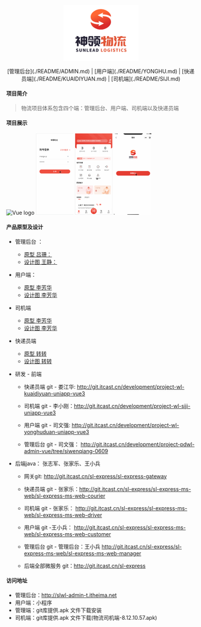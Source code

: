 <p align="center">
	<img width="200" src="./README/img/logo.png" alt="Vue logo">
</p>
<p align="center">
  [管理后台](./README/ADMIN.md) | [用户端](./README/YONGHU.md) | [快递员端](./README/KUAIDIYUAN.md) | [司机端](./README/SIJI.md)
</p>

#### 项目简介
> 物流项目体系包含四个端：管理后台、用户端、司机端以及快递员端

#### 项目展示
<img width="406" src="./README/img/admin.gif" alt="Vue logo">
<img width="100" src="./README/img/siji.gif" alt="Vue logo">
<img width="100" src="./README/img/kuaidiyuan.gif" alt="Vue logo">
<img width="100" src="./README/img/yonghuduan.gif" alt="Vue logo">

#### 产品原型及设计

- 管理后台 ：
	- [原型 吕珊：](https://codesign.qq.com/s/QmlyZwQxAQ9WRA1/preview/prototype/XMx86jzWVE9brz3)
	- [设计图 王静：](https://codesign.qq.com/s/QmlyZwQxAQ9WRA1/JMwy0bRnNRq0O6L/inspect)

- 用户端：
	- [原型 李芳华](https://codesign.qq.com/app/design/zm5q0XPwgM0RBb6/axure/O6ym7ZRM8K0AYED)
	- [设计图 李芳华](https://codesign.qq.com/s/gRxnjPPr4EjLmqr/18zdZAgr4WM9nRK/inspect)
- 司机端
	- [原型 李芳华](https://codesign.qq.com/s/7VXl9Obbb8j8WRA/preview/prototype/3JG2mj7B74ZVKdM)
	- [设计图 李芳华](https://codesign.qq.com/s/7VXl9Obbb8j8WRA/zKaDZdEGYokj2GP/inspect)
- 快递员端  
	- [原型 转转](https://codesign.qq.com/app/design/1JyMjoK6MJjLbAV/axure/qwKrMZeQxLZk1md)
	- [设计图 转转](https://codesign.qq.com/app/design/1JyMjoK6MJjLbAV/board)

	
- 研发 - 前端
	- 快递员端 git - 娄江华: http://git.itcast.cn/development/project-wl-kuaidiyuan-uniapp-vue3
	
	- 司机端 git - 李小刚：http://git.itcast.cn/development/project-wl-siji-uniapp-vue3
	
	- 用户端 git - 司文强: http://git.itcast.cn/development/project-wl-yonghuduan-uniapp-vue3
	
	- 管理后台 git - 司文强： http://git.itcast.cn/development/project-pdwl-admin-vue/tree/siwenqiang-0609
- 后端java： 张志军、张家乐、王小兵
	- 网关git: http://git.itcast.cn/sl-express/sl-express-gateway

	- 快递员端 git - 张家乐：http://git.itcast.cn/sl-express/sl-express-ms-web/sl-express-ms-web-courier

	- 司机端 git - 张家乐： http://git.itcast.cn/sl-express/sl-express-ms-web/sl-express-ms-web-driver

	- 用户端 git -王小兵： http://git.itcast.cn/sl-express/sl-express-ms-web/sl-express-ms-web-customer

	- 管理后台 git - 管理后台：王小兵 http://git.itcast.cn/sl-express/sl-express-ms-web/sl-express-ms-web-manager

	- 后端全部微服务 git：http://git.itcast.cn/sl-express

#### 访问地址
- 管理后台：http://slwl-admin-t.itheima.net
- 用户端：小程序
- 管理端：git库提供.apk 文件下载安装
- 司机端：git库提供.apk 文件下载(物流司机端-8.12.10.57.apk)
